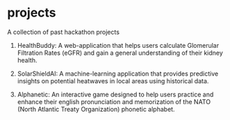 # projects
A collection of past hackathon projects

1) HealthBuddy: A web-application that helps users calculate Glomerular Filtration Rates (eGFR) and gain a general understanding of their kidney health.
   [](https://github.com/fruityCode/webdev.git)
   
3) SolarShieldAI: A machine-learning application that provides predictive insights on potential heatwaves in local areas using historical data.
   [](https://github.com/thebubbleteam/solar_shield_ai.git)
   
5) Alphanetic: An interactive game designed to help users practice and enhance their english pronunciation and memorization of the NATO (North Atlantic Treaty Organization) phonetic alphabet.
   [](https://github.com/samokw/typeracer.git) 
